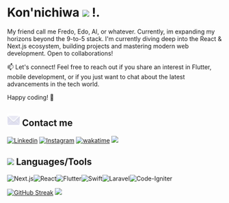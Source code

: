 # Kon'nichiwa <img src="https://user-images.githubusercontent.com/74038190/226127923-0e8b7792-7b3c-462b-951b-63c96ba1a5af.gif" width="30"> !.

My friend call me Fredo, Edo, Al, or whatever. Currently, im expanding my horizons beyond the 9-to-5 stack. I'm currently diving deep into the React & Next.js ecosystem, building projects and mastering modern web development. Open to collaborations!

📫 Let's connect! Feel free to reach out if you share an interest in Flutter, mobile development, or if you just want to chat about the latest advancements in the tech world.

Happy coding! 🚀

## <img src="https://raw.githubusercontent.com/fredojunio/fredojunio/main/assets/mail.gif" width="30px"> Contact me

[![Linkedin](https://img.shields.io/badge/-Alfredo_Junio-blue?style=flat&logo=Linkedin&logoColor=white)](https://www.linkedin.com/in/alfredo-jk/) [![Instagram](https://img.shields.io/badge/-fredojunio-white?style=flat&logo=Instagram&logoColor=white&color=8134AF)](https://www.instagram.com/fredojunio/) [![wakatime](https://wakatime.com/badge/user/018c6700-c4d3-47ca-a481-33c8f12cf93a/project/018c6752-0255-46c1-8f55-96445bd93b85.svg)](https://wakatime.com/badge/user/018c6700-c4d3-47ca-a481-33c8f12cf93a/project/018c6752-0255-46c1-8f55-96445bd93b85) [![](https://visitcount.itsvg.in/api?id=fredojunio&icon=3&color=11)](https://visitcount.itsvg.in)

## <img src="https://github.com/Anmol-Baranwal/Cool-GIFs-For-GitHub/assets/74038190/76036311-c8ea-4247-8bf8-a7077623036c" width="30"> Languages/Tools

![Next.js](https://img.shields.io/badge/Next.js-black?logo=next.js&logoColor=white)![React](https://img.shields.io/badge/React-%2320232a.svg?logo=react&logoColor=%2361DAFB)![Flutter](https://img.shields.io/badge/Flutter-%2302569B.svg?style=for-the-badge&logo=Flutter&logoColor=white)![Swift](https://img.shields.io/badge/swift-F54A2A?style=for-the-badge&logo=swift&logoColor=white)![Laravel](https://img.shields.io/badge/laravel-%23FF2D20.svg?style=for-the-badge&logo=laravel&logoColor=white)![Code-Igniter](https://img.shields.io/badge/CodeIgniter-%23EF4223.svg?style=for-the-badge&logo=codeIgniter&logoColor=white)

[![GitHub Streak](https://github-readme-streak-stats.herokuapp.com?user=fredojunio&theme=vision-friendly-dark&hide_border=true&date_format=j%20M%5B%20Y%5D)](https://git.io/streak-stats) <img src="https://user-images.githubusercontent.com/74038190/216655813-c9147cb2-cfee-4955-b591-52cac08f1f60.gif" width="160" />




<!-- Credits -->
<!-- I do not own the assets that I use in this readme. -->
<!-- If you are the owner of any of the assets that I use here and would like for me to remove them, please contact me through my e-mail. -->
<!-- Waving Hand Gif: https://raw.githubusercontent.com/ABSphreak/ABSphreak/master/gifs/Hi.gif -->
<!-- Mail Gif: http://static.skaip.org/img/emoticons/180x180/f6fcff/mail.gif -->
